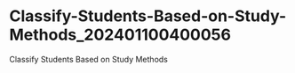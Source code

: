 # Classify-Students-Based-on-Study-Methods_202401100400056
Classify Students Based on Study Methods
